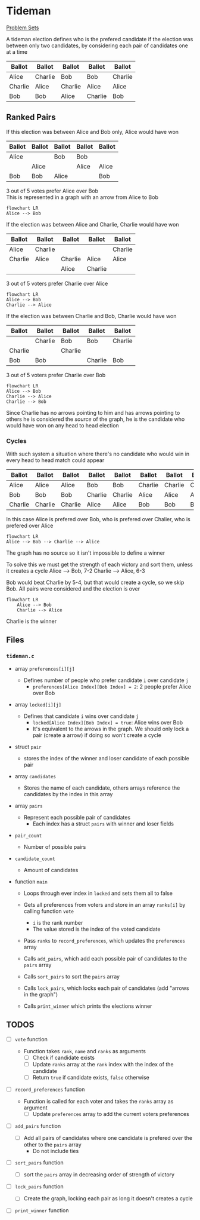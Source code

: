 # Tideman
[Problem Sets](./CS50x_Problem-Sets.md)

A tideman election defines who is the prefered candidate if the election was between only two candidates, by considering each pair of candidates one at a time

| Ballot | Ballot | Ballot | Ballot | Ballot |
|--------| ------ | ------ | ------ |------- |
| Alice  | Charlie| Bob    | Bob    | Charlie|
| Charlie| Alice  | Charlie| Alice  | Alice  |
| Bob    | Bob    | Alice  | Charlie| Bob    |


## Ranked Pairs

If this election was between Alice and Bob only, Alice would have won

| Ballot | Ballot | Ballot | Ballot | Ballot |
|--------| ------ | ------ | ------ |------- |
| Alice  |        | Bob    | Bob    |        |
|        | Alice  |        | Alice  | Alice  |
| Bob    | Bob    | Alice  |        | Bob    |

3 out of 5 votes prefer Alice over Bob  
This is represented in a graph with an arrow from Alice to Bob

```mermaid
flowchart LR
Alice --> Bob
```

If the election was between Alice and Charlie, Charlie would have won

| Ballot | Ballot | Ballot | Ballot | Ballot |
|--------| ------ | ------ | ------ |------- |
| Alice  | Charlie|        |        | Charlie|
| Charlie| Alice  | Charlie| Alice  | Alice  |
|        |        | Alice  | Charlie|        |

3 out of 5 voters prefer Charlie over Alice

```mermaid
flowchart LR
Alice --> Bob
Charlie --> Alice
```

If the election was between Charlie and Bob, Charlie would have won

| Ballot | Ballot | Ballot | Ballot | Ballot |
|--------| ------ | ------ | ------ |------- |
|        | Charlie| Bob    | Bob    | Charlie|
| Charlie|        | Charlie|        |        |
| Bob    | Bob    |        | Charlie| Bob    |

3 out of 5 voters prefer Charlie over Bob


```mermaid
flowchart LR
Alice --> Bob
Charlie --> Alice
Charlie --> Bob
```

Since Charlie has no arrows pointing to him and has arrows pointing to others he is considered the *source* of the graph, he is the candidate who would have won on any head to head election

### Cycles
With such system a situation where there's no candidate who would win in every head to head match could appear

| Ballot | Ballot | Ballot | Ballot | Ballot | Ballot | Ballot | Ballot | Ballot |
|--------| ------ | ------ | ------ |------- | ------ |------- | ------ |------- |
| Alice  | Alice  | Alice  | Bob    | Bob    | Charlie| Charlie| Charlie| Charlie|
| Bob    | Bob    | Bob    | Charlie| Charlie| Alice  | Alice  | Alice  | Alice  |
| Charlie| Charlie| Charlie| Alice  | Alice  | Bob    | Bob    | Bob    | Bob    |

In this case Alice is prefered over Bob, who is prefered over Chalier, who is prefered over Alice

```mermaid
flowchart LR
Alice --> Bob --> Charlie --> Alice
```
The graph has no source so it isn't impossible to define a winner

To solve this we must get the strength of each victory and sort them, unless it creates a cycle
Alice --> Bob, 7-2
Charlie --> Alice, 6-3

Bob would beat Charlie by 5-4, but that would create a cycle, so we skip Bob. All pairs were considered and the election is over

```mermaid
flowchart LR
    Alice --> Bob
    Charlie --> Alice
```
Charlie is the winner

## Files
### `tideman.c`
- array `preferences[i][j]`
    - Defines number of people who prefer candidate `i` over candidate `j`
        - `preferences[Alice Index][Bob Index] = 2`: 2 people prefer Alice over Bob

- array `locked[i][j]`
    - Defines that candidate `i` wins over candidate `j`
        -   `locked[Alice Index][Bob Index] = true`: Alice wins over Bob
        - It's equivalent to the arrows in the graph. We should only lock a pair (create a arrow) if doing so won't create a cycle

- struct `pair`
    - stores the index of the winner and loser candidate of each possible pair

- array `candidates`
    - Stores the name of each candidate, others arrays reference the candidates by the index in this array

- array `pairs`
    - Represent each possible pair of candidates
        - Each index has a struct `pairs` with winner and loser fields

- `pair_count`
    - Number of possible pairs

- `candidate_count`
    - Amount of candidates

- function `main`
    - Loops through ever index in `locked` and sets them all to false
    - Gets all preferences from voters and store in an array `ranks[i]` by calling function `vote`
        - `i` is the rank number 
        - The value stored is the index of the voted candidate

    - Pass `ranks` to `record_preferences`, which updates the `preferences` array
    - Calls `add_pairs`, which add each possible pair of candidates to the `pairs` array
    - Calls `sort_pairs` to sort the `pairs` array
    - Calls `lock_pairs`, which locks each pair of candidates (add "arrows in the graph") 
    - Calls `print_winner` which prints the elections winner


## TODOS
- [ ] `vote` function
    - Function takes `rank`, `name` and `ranks` as arguments
        - [ ] Check if candidate exists
        - [ ] Update `ranks` array at the `rank` index with the index of the candidate
        - [ ] Return `true` if candidate exists, `false` otherwise

- [ ] `record_preferences` function
    - Function is called for each voter and takes the `ranks` array as argument
        - [ ] Update `preferences` array to add the current voters preferences

- [ ] `add_pairs` function
    - [ ] Add all pairs of candidates where one candidate is prefered over the other to the `pairs` array
        - Do not include ties
- [ ] `sort_pairs` function
    - [ ] sort the `pairs` array in decreasing order of strength of victory

- [ ] `lock_pairs` function
    - [ ] Create the graph, locking each pair as long it doesn't creates a cycle

- [ ] `print_winner` function

